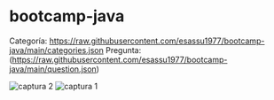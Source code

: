 # bootcamp-java
Categoría: https://raw.githubusercontent.com/esassu1977/bootcamp-java/main/categories.json
Pregunta: (https://raw.githubusercontent.com/esassu1977/bootcamp-java/main/question.json)

![captura 2](https://github.com/esassu1977/bootcamp-java/assets/82857847/9713390d-9530-4c66-849d-ed8d4d6b39ff)
![captura 1](https://github.com/esassu1977/bootcamp-java/assets/82857847/56474adf-028d-4486-8e2d-e69b19ebaf59)

